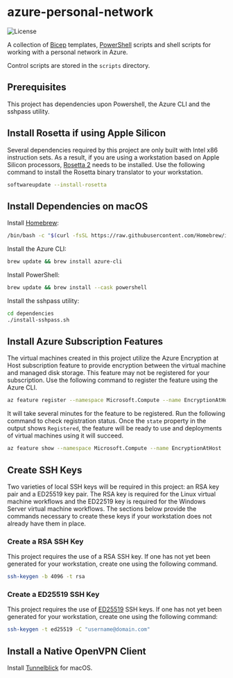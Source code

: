 # azure-personal-network

![License](https://img.shields.io/badge/License-MIT-blue)

A collection of
[Bicep](https://learn.microsoft.com/en-us/azure/azure-resource-manager/bicep/overview?tabs=bicep)
templates,
[PowerShell](https://learn.microsoft.com/en-us/powershell/)
scripts and shell scripts for working with a personal network in Azure.

Control scripts are stored in the `scripts` directory.

## Prerequisites

This project has dependencies upon Powershell, the Azure CLI and the sshpass utility.

## Install Rosetta if using Apple Silicon

Several dependencies required by this project are only built with Intel x86
instruction sets. As a result, if you are using a workstation based on Apple Silicon
processors, [Rosetta 2](<https://en.wikipedia.org/wiki/Rosetta_(software)>) needs to
be installed. Use the following command to install the Rosetta binary translator
to your workstation.

```bash
softwareupdate --install-rosetta
```

## Install Dependencies on macOS

Install [Homebrew](https://brew.sh):

```bash
/bin/bash -c "$(curl -fsSL https://raw.githubusercontent.com/Homebrew/install/HEAD/install.sh)"
```

Install the Azure CLI:

```bash
brew update && brew install azure-cli
```

Install PowerShell:

```bash
brew update && brew install --cask powershell
```

Install the sshpass utility:

```bash
cd dependencies
./install-sshpass.sh
```

## Install Azure Subscription Features

The virtual machines created in this project utilize the Azure Encryption at Host
subscription feature to provide encryption between the virtual machine and managed
disk storage. This feature may not be registered for your subscription. Use the
following command to register the feature using the Azure CLI.

```bash
az feature register --namespace Microsoft.Compute --name EncryptionAtHost
```

It will take several minutes for the feature to be registered. Run the following
command to check registration status. Once the `state` property in the output
shows `Registered`, the feature will be ready to use and deployments of
virtual machines using it will succeed.

```bash
az feature show --namespace Microsoft.Compute --name EncryptionAtHost
```

## Create SSH Keys

Two varieties of local SSH keys will be required in this project:
an RSA key pair and a ED25519 key pair. The RSA key is required for the Linux
virtual machine workflows and the ED22519 key is required for the Windows Server
virtual machine workflows. The sections below provide the commands necessary
to create these keys if your workstation does not already have them in place.

### Create a RSA SSH Key

This project requires the use of a RSA SSH key. If one has not yet
been generated for your workstation, create one using the following
command.

```bash
ssh-keygen -b 4096 -t rsa
```

### Create a ED25519 SSH Key

This project requires the use of
[ED25519](https://statistics.berkeley.edu/computing/ssh-keys)
SSH keys. If one has not yet been generated for your workstation,
create one using the following command:

```bash
ssh-keygen -t ed25519 -C "username@domain.com"
```

## Install a Native OpenVPN Client

Install [Tunnelblick](https://tunnelblick.net/downloads.html) for macOS.
